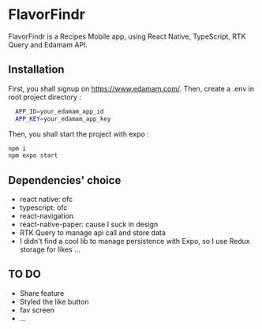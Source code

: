 # FlavorFindr

FlavorFindr is a Recipes Mobile app, using React Native, TypeScript, RTK Query and Edamam API.

## Installation

First, you shall signup on https://www.edamam.com/.
Then, create a .env in root project directory :

```bash
  APP_ID=your_edamam_app_id
  APP_KEY=your_edamam_app_key
```

Then, you shall start the project with expo :

```bash
npm i
npm expo start
```

## Dependencies' choice

- react native: ofc
- typescript: ofc
- react-navigation
- react-native-paper: cause I suck in design
- RTK Query to manage api call and store data
- I didn't find a cool lib to manage persistence with Expo, so I use Redux storage for likes ...

## TO DO

- Share feature
- Styled the like button
- fav screen
- ...
